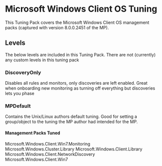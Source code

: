 # Microsoft Windows Client OS Tuning
This Tuning Pack covers the Microsoft Windows Client OS management packs (captured with version 8.0.0.2451 of the MP).

## Levels
The below levels are included in this Tuning Pack. There are not (currently) any custom levels in this tuning pack

### DiscoveryOnly
Disables all rules and monitors, only discoveries are left enabled. Great when onboarding new monitoring as turning off everything but discoveries lets you phase 

### MPDefault
Contains the Unix/Linux authors default tuning. Good for setting a group/object to the tuning the MP author had intended for the MP.

#### Management Packs Tuned

Microsoft.Windows.Client.Win7.Monitoring
Microsoft.Windows.Cluster.Library
Microsoft.Windows.Client.Library
Microsoft.Windows.Client.NetworkDiscovery
Microsoft.Windows.Client.Win7
